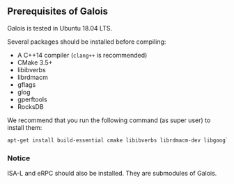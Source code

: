 ## Prerequisites of Galois

Galois is tested in Ubuntu 18.04 LTS.

Several packages should be installed before compiling:

* A C++14 compiler (`clang++` is recommended)
* CMake 3.5+
* libibverbs
* librdmacm
* gflags
* glog
* gperftools
* RocksDB

We recommend that you run the following command (as super user) to install them:

```sh
apt-get install build-essential cmake libibverbs librdmacm-dev libgoogle-glog-dev libgoogle-perftools-dev libgflags-dev librocksdb-dev
```

### Notice

ISA-L and eRPC should also be installed. They are submodules of Galois.
